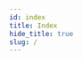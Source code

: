 ```yaml
---
id: index
title: Index
hide_title: true
slug: /
---
```


<!-- # Modules officiels

[Trouble Brewing](modules/trouble-brewing)

[Bad Moon Rising](/modules/bad-moon-rising)


# Compositions (Custom)

[Deadly Penance Day](modules/deadly-penance-day) -->
